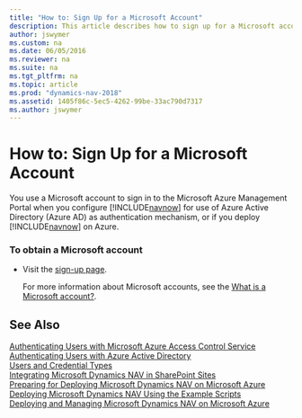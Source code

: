 ```yaml
---
title: "How to: Sign Up for a Microsoft Account"
description: This article describes how to sign up for a Microsoft account.
author: jswymer
ms.custom: na
ms.date: 06/05/2016
ms.reviewer: na
ms.suite: na
ms.tgt_pltfrm: na
ms.topic: article
ms.prod: "dynamics-nav-2018"
ms.assetid: 1405f86c-5ec5-4262-99be-33ac790d7317
ms.author: jswymer
---
```

# How to: Sign Up for a Microsoft Account
You use a Microsoft account to sign in to the Microsoft Azure Management Portal when you configure [!INCLUDE[navnow](includes/navnow_md.md)] for use of Azure Active Directory \(Azure AD\) as authentication mechanism, or if you deploy [!INCLUDE[navnow](includes/navnow_md.md)] on Azure.  

### To obtain a Microsoft account  

-   Visit the [sign-up page](https://go.microsoft.com/fwlink/?LinkId=271493).  

     For more information about Microsoft accounts, see the [What is a Microsoft account?](https://go.microsoft.com/fwlink/?LinkId=271494).  

## See Also  
[Authenticating Users with Microsoft Azure Access Control Service](Authenticating-Users-with-Microsoft-Azure-Access-Control-Service.md)   
[Authenticating Users with Azure Active Directory](Authenticating-Users-with-Azure-Active-Directory.md)   
[Users and Credential Types](Users-and-Credential-Types.md)   
[Integrating Microsoft Dynamics NAV in SharePoint Sites](Integrating-Microsoft-Dynamics-NAV-in-SharePoint-Sites.md)   
[Preparing for Deploying Microsoft Dynamics NAV on Microsoft Azure](Preparing-for-Deploying-Microsoft-Dynamics-NAV-on-Microsoft-Azure.md)   
[Deploying Microsoft Dynamics NAV Using the Example Scripts](Deploying-Microsoft-Dynamics-NAV-Using-the-Example-Scripts.md)   
[Deploying and Managing Microsoft Dynamics NAV on Microsoft Azure](Deploying-and-Managing-Microsoft-Dynamics-NAV-on-Microsoft-Azure.md)
